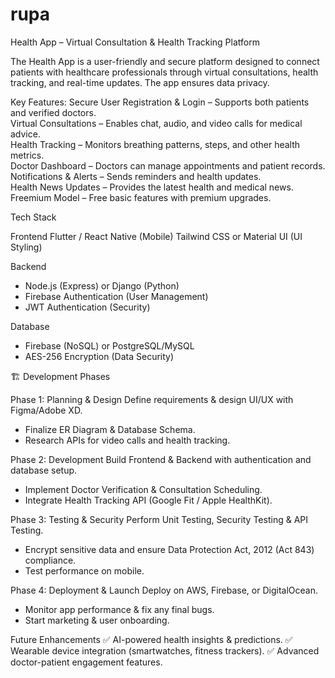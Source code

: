 # rupa
Health App – Virtual Consultation & Health Tracking Platform

The Health App is a user-friendly and secure platform designed to connect patients with healthcare professionals through virtual consultations, health tracking, and real-time updates. The app ensures data privacy.

Key Features:
Secure User Registration & Login – Supports both patients and verified doctors.  
Virtual Consultations – Enables chat, audio, and video calls for medical advice.  
Health Tracking – Monitors breathing patterns, steps, and other health metrics.  
Doctor Dashboard – Doctors can manage appointments and patient records.  
Notifications & Alerts – Sends reminders and health updates.  
Health News Updates – Provides the latest health and medical news.  
Freemium Model – Free basic features with premium upgrades.  

Tech Stack

Frontend
Flutter / React Native (Mobile)
Tailwind CSS or Material UI (UI Styling)

Backend
- Node.js (Express) or Django (Python)
- Firebase Authentication (User Management)
- JWT Authentication (Security)

Database
- Firebase (NoSQL) or PostgreSQL/MySQL
- AES-256 Encryption (Data Security)

🏗️ Development Phases

Phase 1: Planning & Design
Define requirements & design UI/UX with Figma/Adobe XD.  
- Finalize ER Diagram & Database Schema.  
- Research APIs for video calls and health tracking.

Phase 2: Development
Build Frontend & Backend with authentication and database setup.  
- Implement Doctor Verification & Consultation Scheduling.  
- Integrate Health Tracking API (Google Fit / Apple HealthKit).

Phase 3: Testing & Security
Perform Unit Testing, Security Testing & API Testing.  
- Encrypt sensitive data and ensure Data Protection Act, 2012 (Act 843) compliance.  
- Test performance on mobile.

Phase 4: Deployment & Launch
Deploy on AWS, Firebase, or DigitalOcean.  
- Monitor app performance & fix any final bugs.  
- Start marketing & user onboarding.

Future Enhancements
✅ AI-powered health insights & predictions.
✅ Wearable device integration (smartwatches, fitness trackers).
✅ Advanced doctor-patient engagement features.
